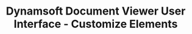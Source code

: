 ---
layout: default-layout
needAutoGenerateSidebar: true
noTitleIndex: true
title: Dynamsoft Document Viewer User Interface - Customize Elements
keywords: Documentation, Dynamsoft Document Viewer, User Interface, Customize Elements
breadcrumbText: Default Elements
description: Dynamsoft Document Viewer Documentation User Interface How to Customize Elements 
permalink: /ui/customize/elements.html
---